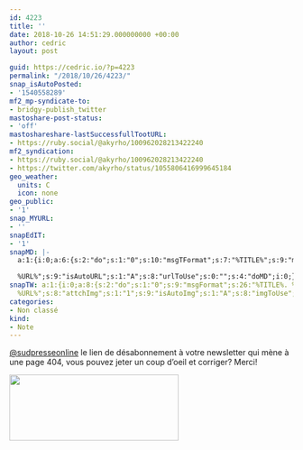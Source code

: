 ```yaml
---
id: 4223
title: ''
date: 2018-10-26 14:51:29.000000000 +00:00
author: cedric
layout: post

guid: https://cedric.io/?p=4223
permalink: "/2018/10/26/4223/"
snap_isAutoPosted:
- '1540558289'
mf2_mp-syndicate-to:
- bridgy-publish_twitter
mastoshare-post-status:
- 'off'
mastoshareshare-lastSuccessfullTootURL:
- https://ruby.social/@akyrho/100962028213422240
mf2_syndication:
- https://ruby.social/@akyrho/100962028213422240
- https://twitter.com/akyrho/status/1055806416999645184
geo_weather:
  units: C
  icon: none
geo_public:
- '1'
snap_MYURL:
- ''
snapEdIT:
- '1'
snapMD: |-
  a:1:{i:0;a:6:{s:2:"do";s:1:"0";s:10:"msgTFormat";s:7:"%TITLE%";s:9:"msgFormat";s:19:"%FULLTEXT%

  %URL%";s:9:"isAutoURL";s:1:"A";s:8:"urlToUse";s:0:"";s:4:"doMD";i:0;}}"
snapTW: a:1:{i:0;a:8:{s:2:"do";s:1:"0";s:9:"msgFormat";s:26:"%TITLE%. %EXCERPT% -
  %URL%";s:8:"attchImg";s:1:"1";s:9:"isAutoImg";s:1:"A";s:8:"imgToUse";s:0:"";s:9:"isAutoURL";s:1:"A";s:8:"urlToUse";s:0:"";s:4:"doTW";i:0;}}
categories:
- Non classé
kind:
- Note
---
```

[@sudpresseonline](https://twitter.com/sudpresseonline) le lien de désabonnement à votre newsletter qui mène à une page 404, vous pouvez jeter un coup d&rsquo;oeil et corriger? Merci!

<img class="alignnone size-medium wp-image-4224" src="https://i1.wp.com/cedric.io/wp-content/uploads/2018/10/Screenshot_2018-10-26-https-email-sudpresse-be.png?resize=300%2C117&#038;ssl=1" alt="" width="300" height="117" srcset="https://i1.wp.com/cedric.io/wp-content/uploads/2018/10/Screenshot_2018-10-26-https-email-sudpresse-be.png?resize=300%2C117&ssl=1 300w, https://i1.wp.com/cedric.io/wp-content/uploads/2018/10/Screenshot_2018-10-26-https-email-sudpresse-be.png?w=602&ssl=1 602w" sizes="(max-width: 300px) 100vw, 300px" data-recalc-dims="1" />